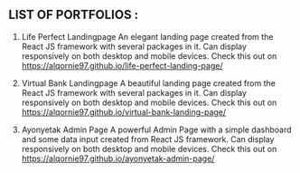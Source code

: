 ## LIST OF PORTFOLIOS :
1. Life Perfect Landingpage
   An elegant landing page created from the React JS framework with several packages in it. Can display responsively on both desktop and mobile devices. Check this out on https://alqornie97.github.io/life-perfect-landing-page/

2. Virtual Bank Landingpage
   A beautiful landing page created from the React JS framework with several packages in it. Can display responsively on both desktop and mobile devices. Check this out on https://alqornie97.github.io/virtual-bank-landing-page/
   
3. Ayonyetak Admin Page
   A powerful Admin Page with a simple dashboard and some data input created from React JS framework. Can display responsively on both desktop and mobile devices. Check this out on https://alqornie97.github.io/ayonyetak-admin-page/
